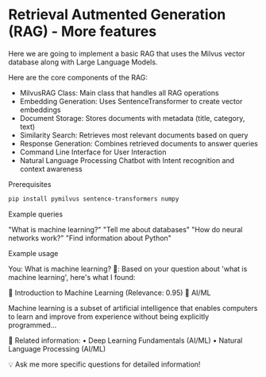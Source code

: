 # Retrieval Autmented Generation (RAG) - More features

Here we are going to implement a basic RAG that uses the Milvus vector database along with Large Language Models.

Here are the core components of the RAG:

- MilvusRAG Class: Main class that handles all RAG operations
- Embedding Generation: Uses SentenceTransformer to create vector embeddings
- Document Storage: Stores documents with metadata (title, category, text)
- Similarity Search: Retrieves most relevant documents based on query
- Response Generation: Combines retrieved documents to answer queries
- Command Line Interface for User Interaction
- Natural Language Processing Chatbot with Intent recognition and context awareness

Prerequisites

```bash
pip install pymilvus sentence-transformers numpy
```

Example queries

"What is machine learning?"
"Tell me about databases"
"How do neural networks work?"
"Find information about Python"

Example usage

You: What is machine learning?
🤖: Based on your question about 'what is machine learning', here's what I found:

📄 Introduction to Machine Learning (Relevance: 0.95)
📁 AI/ML

Machine learning is a subset of artificial intelligence that enables computers to learn and improve from experience without being explicitly programmed...

🔗 Related information:
   • Deep Learning Fundamentals (AI/ML)
   • Natural Language Processing (AI/ML)

💡 Ask me more specific questions for detailed information!

